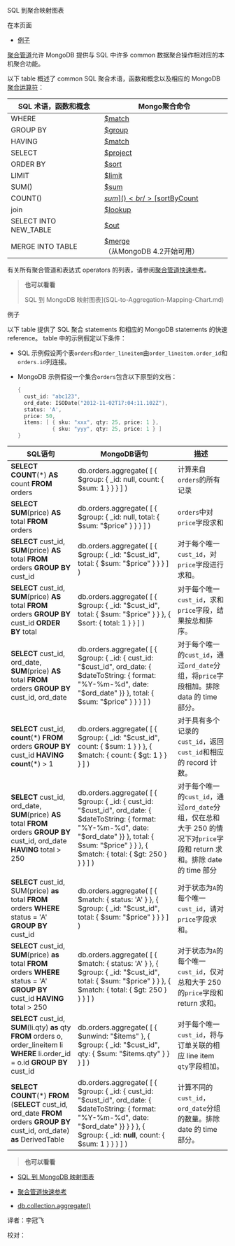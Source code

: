  [ ]()SQL 到聚合映射图表

[]()

在本页面

*   [例子](examples)

[聚合管道](../Aggregation-Pipeline.md)允许 MongoDB 提供与 SQL 中许多 common 数据聚合操作相对应的本机聚合功能。

以下 table 概述了 common SQL 聚合术语，函数和概念以及相应的 MongoDB [聚合运算符]()：

| SQL 术语，函数和概念  | Mongo聚合命令                        |
| --------------------- | ------------------------------------ |
| WHERE                 | [$match]()                           |
| GROUP BY              | [$group]()                           |
| HAVING                | [$match]()                           |
| SELECT                | [$project]()                         |
| ORDER BY              | [$sort]()                            |
| LIMIT                 | [$limit]()                           |
| SUM()                 | [$sum]()                             |
| COUNT()               | [$sum]()<br/>[$sortByCount]()        |
| join                  | [$lookup]()                          |
| SELECT INTO NEW_TABLE | [$out]()                             |
| MERGE INTO TABLE      | [$merge]() （从MongoDB 4.2开始可用） |


有关所有聚合管道和表达式 operators 的列表，请参阅[聚合管道快速参考](Aggregation-Pipeline-Quick-Reference.md)。

> **也可以看看**
>
> SQL 到 MongoDB 映射图表](SQL-to-Aggregation-Mapping-Chart.md)

[]()

 <span id="examples">例子</span>

以下 table 提供了 SQL 聚合 statements 和相应的 MongoDB statements 的快速 reference。 table 中的示例假定以下条件：

*   SQL 示例假设两个表`orders`和`order_lineitem`由`order_lineitem.order_id`和`orders.id`列连接。

*   MongoDB 示例假设一个集合`orders`包含以下原型的文档：

    ```powershell
    {
      cust_id: "abc123",
      ord_date: ISODate("2012-11-02T17:04:11.102Z"),
      status: 'A',
      price: 50,
      items: [ { sku: "xxx", qty: 25, price: 1 },
               { sku: "yyy", qty: 25, price: 1 } ]
    }
    ```
    
    

| SQL语句                                                      | MongoDB语句                                                  | 描述                                                         |
| ------------------------------------------------------------ | ------------------------------------------------------------ | ------------------------------------------------------------ |
| **SELECT** **COUNT**(\*) **AS** count **FROM** orders        | db.orders.aggregate( [ { $group: { _id: null, count: { $sum: 1  }  } } ] ) | 计算来自`orders`的所有记录                                   |
| **SELECT** **SUM**(price) **AS** total **FROM** orders       | db.orders.aggregate( [ { $group: { _id: null, total: { $sum: "$price" } } } ] ) | `orders`中对`price`字段求和                                  |
| **SELECT** cust_id,        **SUM**(price) **AS** total **FROM** orders **GROUP BY** cust_id | db.orders.aggregate( [ { $group: { _id: "$cust_id", total: { $sum: "$price" } } } ] ) | 对于每个唯一`cust_id`，对`price`字段进行求和。               |
| **SELECT** cust_id,        **SUM**(price) **AS** total **FROM** orders **GROUP BY** cust_id **ORDER BY** total | db.orders.aggregate( [ { $group: { _id: "$cust_id", total: { $sum: "$price" } } }, { $sort: { total: 1 } } ] ) | 对于每个唯一`cust_id`，求和`price`字段，结果按总和排序。     |
| **SELECT** cust_id,        ord_date,        **SUM**(price) **AS** total **FROM** orders **GROUP BY** cust_id,          ord_date | db.orders.aggregate( [ { $group: { _id: {  cust_id: "$cust_id", ord_date: { $dateToString: { format: "%Y-%m-%d", date: "$ord_date" }} },  total: { $sum: "$price" } } } ] ) | 对于每个唯一的`cust_id`，通过`ord_date`分组，将`price`字段相加。排除 data 的 time 部分。 |
| **SELECT** cust_id,        **count**(\*) **FROM** orders **GROUP BY** cust_id **HAVING** **count**(\*) > 1 | db.orders.aggregate( [ { $group: { _id: "$cust_id", count: { $sum: 1 } } }, { $match: { count: { $gt: 1 } } } ] ) | 对于具有多个记录的`cust_id`，返回`cust_id`和相应的 record 计数。 |
| **SELECT** cust_id,        ord_date,        **SUM**(price) **AS** total **FROM** orders **GROUP BY** cust_id,          ord_date **HAVING** total > 250 | db.orders.aggregate( [ { $group: { _id: { cust_id: "$cust_id", ord_date: { $dateToString: { format: "%Y-%m-%d", date: "$ord_date" }} }, total: { $sum: "$price" } } }, { $match: { total: { $gt: 250 } } } ] ) | 对于每个唯一的`cust_id`，通过`ord_date`分组，仅在总和大于 250 的情况下对`price`字段和 return 求和。排除 date 的 time 部分 |
| **SELECT** cust_id,        SUM(price) **as** total **FROM** orders **WHERE** status = 'A' **GROUP BY** cust_id | db.orders.aggregate( [ { $match: { status: 'A' } },    { $group: { _id: "$cust_id", total: { $sum: "$price" } } } ] ) | 对于状态为`A`的每个唯一`cust_id`，请对`price`字段求和。      |
| **SELECT** cust_id,        **SUM**(price) **as** total **FROM** orders **WHERE** status = 'A' **GROUP BY** cust_id **HAVING** total > 250 | db.orders.aggregate( [ { $match: { status: 'A' } }, { $group: { _id: "$cust_id", total: { $sum: "$price" } } }, { $match: { total: { $gt: 250 } } } ] ) | 对于状态为`A`的每个唯一`cust_id`，仅对总和大于 250 的`price`字段和 return 求和。 |
| **SELECT** cust_id,        **SUM**(li.qty) **as** qty **FROM** orders o,      order_lineitem li **WHERE** li.order_id = o.id **GROUP BY** cust_id | db.orders.aggregate( [   { $unwind: "$items" }, { $group: { _id: "$cust_id", qty: { $sum: "$items.qty" } } } ] ) | 对于每个唯一`cust_id`，将与订单关联的相应 line item `qty`字段相加。 |
| **SELECT** **COUNT**(\*) **FROM** (**SELECT** cust_id,             ord_date      **FROM** orders      **GROUP** **BY** cust_id,               ord_date)      **as** DerivedTable | db.orders.aggregate( [ { $group: { _id: { cust_id: "$cust_id", ord_date: { $dateToString: { format: "%Y-%m-%d", date: "$ord_date" }} } } }, { $group: { _id: **null**, count: { $sum: 1 } } } ] ) | 计算不同的`cust_id`，`ord_date`分组的数量。排除 date 的 time 部分。 |




> **也可以看看**<br />

*   [SQL 到 MongoDB 映射图表](SQL-to-Aggregation-Mapping-Chart.md)

*   [聚合管道快速参考](Aggregation-Pipeline-Quick-Reference.md)

*   [db.collection.aggregate()](../../Reference/mongo-Shell-Methods/Collection-Methods/db-collection-aggregate.md)



译者：李冠飞

校对：